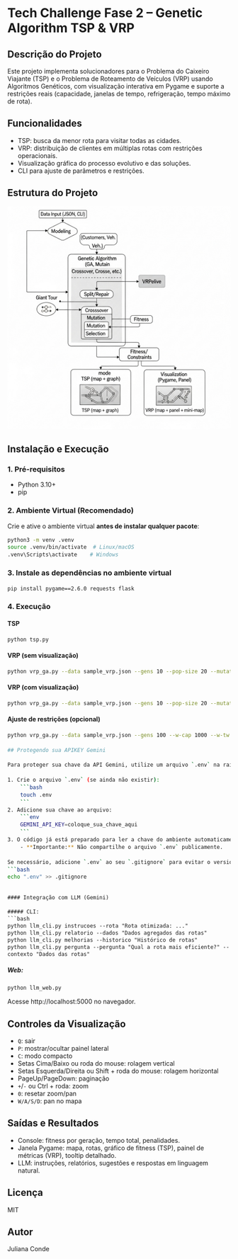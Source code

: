 # Tech Challenge Fase 2 – Genetic Algorithm TSP & VRP

## Descrição do Projeto

Este projeto implementa solucionadores para o Problema do Caixeiro Viajante (TSP) e o Problema de Roteamento de Veículos (VRP) usando Algoritmos Genéticos, com visualização interativa em Pygame e suporte a restrições reais (capacidade, janelas de tempo, refrigeração, tempo máximo de rota).

## Funcionalidades
- TSP: busca da menor rota para visitar todas as cidades.
- VRP: distribuição de clientes em múltiplas rotas com restrições operacionais.
- Visualização gráfica do processo evolutivo e das soluções.
- CLI para ajuste de parâmetros e restrições.

## Estrutura do Projeto

![Estrutura do Projeto TSP](img/Estrutura-do-projeto-TSP.png)

## Instalação e Execução

### 1. Pré-requisitos
- Python 3.10+
- pip

### 2. Ambiente Virtual (Recomendado)
Crie e ative o ambiente virtual **antes de instalar qualquer pacote**:
```bash
python3 -m venv .venv
source .venv/bin/activate  # Linux/macOS
.venv\Scripts\activate    # Windows
```

### 3. Instale as dependências no ambiente virtual
```bash
pip install pygame==2.6.0 requests flask
```

### 4. Execução

#### TSP
```bash
python tsp.py
```

#### VRP (sem visualização)
```bash
python vrp_ga.py --data sample_vrp.json --gens 10 --pop-size 20 --mutation 0.5
```

#### VRP (com visualização)
```bash
python vrp_ga.py --data sample_vrp.json --gens 10 --pop-size 20 --mutation 0.5 --visualize
```

#### Ajuste de restrições (opcional)
```bash
python vrp_ga.py --data sample_vrp.json --gens 100 --w-cap 1000 --w-tw 500 --w-refrig 5000 --w-mrt 200 --visualize

## Protegendo sua APIKEY Gemini

Para proteger sua chave da API Gemini, utilize um arquivo `.env` na raiz do projeto. Nunca compartilhe sua chave diretamente no código ou em repositórios públicos.

1. Crie o arquivo `.env` (se ainda não existir):
	```bash
	touch .env
	```
2. Adicione sua chave ao arquivo:
	```env
	GEMINI_API_KEY=coloque_sua_chave_aqui
	```
3. O código já está preparado para ler a chave do ambiente automaticamente.
	- **Importante:** Não compartilhe o arquivo `.env` publicamente.

Se necessário, adicione `.env` ao seu `.gitignore` para evitar o versionamento:
```bash
echo ".env" >> .gitignore
```
```

#### Integração com LLM (Gemini)

##### CLI:
```bash
python llm_cli.py instrucoes --rota "Rota otimizada: ..."
python llm_cli.py relatorio --dados "Dados agregados das rotas"
python llm_cli.py melhorias --historico "Histórico de rotas"
python llm_cli.py pergunta --pergunta "Qual a rota mais eficiente?" --contexto "Dados das rotas"
```

##### Web:
```bash
python llm_web.py
```
Acesse http://localhost:5000 no navegador.

## Controles da Visualização
- `Q`: sair
- `P`: mostrar/ocultar painel lateral
- `C`: modo compacto
- Setas Cima/Baixo ou roda do mouse: rolagem vertical
- Setas Esquerda/Direita ou Shift + roda do mouse: rolagem horizontal
- PageUp/PageDown: paginação
- `+`/`-` ou Ctrl + roda: zoom
- `0`: resetar zoom/pan
- `W/A/S/D`: pan no mapa

## Saídas e Resultados
- Console: fitness por geração, tempo total, penalidades.
- Janela Pygame: mapa, rotas, gráfico de fitness (TSP), painel de métricas (VRP), tooltip detalhado.
- LLM: instruções, relatórios, sugestões e respostas em linguagem natural.

## Licença
MIT

## Autor
Juliana Conde

